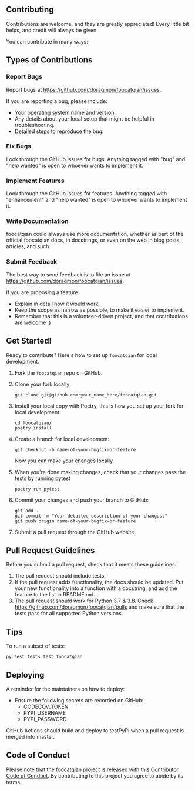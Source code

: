 
## Contributing

Contributions are welcome, and they are greatly appreciated! Every little bit
helps, and credit will always be given.

You can contribute in many ways:

## Types of Contributions


### Report Bugs

Report bugs at https://github.com/doraqmon/foocatqian/issues.

If you are reporting a bug, please include:

* Your operating system name and version.
* Any details about your local setup that might be helpful in troubleshooting.
* Detailed steps to reproduce the bug.

### Fix Bugs

Look through the GitHub issues for bugs. Anything tagged with "bug" and "help
wanted" is open to whoever wants to implement it.

### Implement Features

Look through the GitHub issues for features. Anything tagged with "enhancement"
and "help wanted" is open to whoever wants to implement it.

### Write Documentation

foocatqian could always use more documentation, whether as part of the
official foocatqian docs, in docstrings, or even on the web in blog posts,
articles, and such.

### Submit Feedback

The best way to send feedback is to file an issue at https://github.com/doraqmon/foocatqian/issues.

If you are proposing a feature:

* Explain in detail how it would work.
* Keep the scope as narrow as possible, to make it easier to implement.
* Remember that this is a volunteer-driven project, and that contributions
  are welcome :)

## Get Started!

Ready to contribute? Here's how to set up `foocatqian` for local development.

1. Fork the `foocatqian` repo on GitHub.

2. Clone your fork locally:

	```
	git clone git@github.com:your_name_here/foocatqian.git
	```

3. Install your local copy with Poetry, this is how you set up your fork for local development:

	```
	cd foocatqian/
	poetry install
	```

4. Create a branch for local development:

	```
	git checkout -b name-of-your-bugfix-or-feature
	```

   	Now you can make your changes locally.

5. When you're done making changes, check that your changes pass the tests by running pytest

	```
	poetry run pytest
	```

6. Commit your changes and push your branch to GitHub:

	```
	git add .
	git commit -m "Your detailed description of your changes."
	git push origin name-of-your-bugfix-or-feature
	```

7. Submit a pull request through the GitHub website.

## Pull Request Guidelines

Before you submit a pull request, check that it meets these guidelines:

1. The pull request should include tests.
2. If the pull request adds functionality, the docs should be updated. Put
   your new functionality into a function with a docstring, and add the
   feature to the list in README.md.
3. The pull request should work for Python 3.7 & 3.8. Check https://github.com/doraqmon/foocatqian/pulls and make sure that the tests pass for all supported Python versions.

## Tips

To run a subset of tests:

```
py.test tests.test_foocatqian
```

## Deploying

A reminder for the maintainers on how to deploy:

- Ensure the following secrets are recorded on GitHub:
	- CODECOV_TOKEN	
	- PYPI_USERNAME
 	- PYPI_PASSWORD	

 GitHub Actions should build and deploy to testPyPI when a pull request is merged into master.

## Code of Conduct

Please note that the foocatqian project is released with [this Contributor Code of Conduct](CONDUCT.md). By contributing to this project you agree to abide by its terms.
